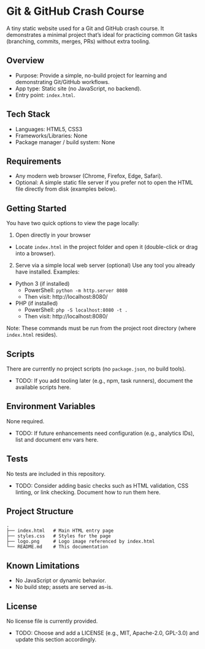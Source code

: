 # Git & GitHub Crash Course

A tiny static website used for a Git and GitHub crash course. It demonstrates a minimal project that’s ideal for practicing common Git tasks (branching, commits, merges, PRs) without extra tooling.

## Overview
- Purpose: Provide a simple, no-build project for learning and demonstrating Git/GitHub workflows.
- App type: Static site (no JavaScript, no backend).
- Entry point: `index.html`.

## Tech Stack
- Languages: HTML5, CSS3
- Frameworks/Libraries: None
- Package manager / build system: None

## Requirements
- Any modern web browser (Chrome, Firefox, Edge, Safari).
- Optional: A simple static file server if you prefer not to open the HTML file directly from disk (examples below).

## Getting Started
You have two quick options to view the page locally:

1) Open directly in your browser
- Locate `index.html` in the project folder and open it (double-click or drag into a browser).

2) Serve via a simple local web server (optional)
Use any tool you already have installed. Examples:
- Python 3 (if installed)
  - PowerShell: `python -m http.server 8080`
  - Then visit: http://localhost:8080/
- PHP (if installed)
  - PowerShell: `php -S localhost:8080 -t .`
  - Then visit: http://localhost:8080/

Note: These commands must be run from the project root directory (where `index.html` resides).

## Scripts
There are currently no project scripts (no `package.json`, no build tools).
- TODO: If you add tooling later (e.g., npm, task runners), document the available scripts here.

## Environment Variables
None required.
- TODO: If future enhancements need configuration (e.g., analytics IDs), list and document env vars here.

## Tests
No tests are included in this repository.
- TODO: Consider adding basic checks such as HTML validation, CSS linting, or link checking. Document how to run them here.

## Project Structure
```
.
├── index.html   # Main HTML entry page
├── styles.css   # Styles for the page
├── logo.png     # Logo image referenced by index.html
└── README.md    # This documentation
```

## Known Limitations
- No JavaScript or dynamic behavior.
- No build step; assets are served as-is.

## License
No license file is currently provided.
- TODO: Choose and add a LICENSE (e.g., MIT, Apache-2.0, GPL-3.0) and update this section accordingly.
